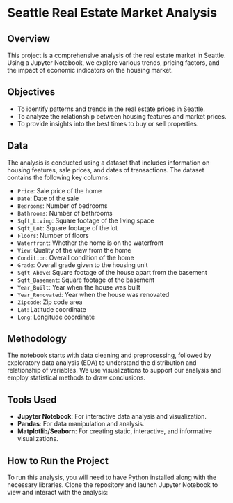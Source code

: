 # Seattle Real Estate Market Analysis

## Overview
This project is a comprehensive analysis of the real estate market in Seattle. Using a Jupyter Notebook, we explore various trends, pricing factors, and the impact of economic indicators on the housing market.

## Objectives
- To identify patterns and trends in the real estate prices in Seattle.
- To analyze the relationship between housing features and market prices.
- To provide insights into the best times to buy or sell properties.

## Data
The analysis is conducted using a dataset that includes information on housing features, sale prices, and dates of transactions. The dataset contains the following key columns:
- `Price`: Sale price of the home
- `Date`: Date of the sale
- `Bedrooms`: Number of bedrooms
- `Bathrooms`: Number of bathrooms
- `Sqft_Living`: Square footage of the living space
- `Sqft_Lot`: Square footage of the lot
- `Floors`: Number of floors
- `Waterfront`: Whether the home is on the waterfront
- `View`: Quality of the view from the home
- `Condition`: Overall condition of the home
- `Grade`: Overall grade given to the housing unit
- `Sqft_Above`: Square footage of the house apart from the basement
- `Sqft_Basement`: Square footage of the basement
- `Year_Built`: Year when the house was built
- `Year_Renovated`: Year when the house was renovated
- `Zipcode`: Zip code area
- `Lat`: Latitude coordinate
- `Long`: Longitude coordinate

## Methodology
The notebook starts with data cleaning and preprocessing, followed by exploratory data analysis (EDA) to understand the distribution and relationship of variables. We use visualizations to support our analysis and employ statistical methods to draw conclusions.

## Tools Used
- **Jupyter Notebook**: For interactive data analysis and visualization.
- **Pandas**: For data manipulation and analysis.
- **Matplotlib/Seaborn**: For creating static, interactive, and informative visualizations.

## How to Run the Project
To run this analysis, you will need to have Python installed along with the necessary libraries. Clone the repository and launch Jupyter Notebook to view and interact with the analysis:
